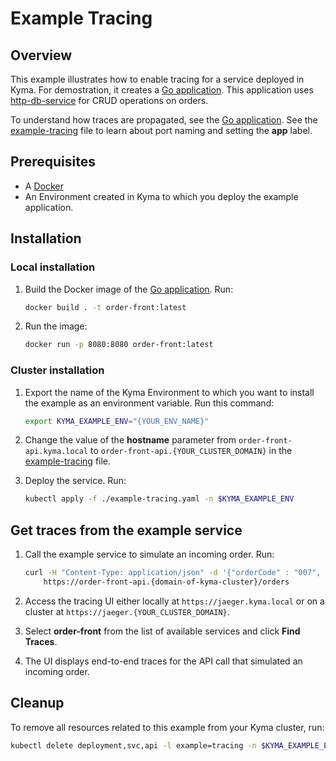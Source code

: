 # Example Tracing

## Overview

This example illustrates how to enable tracing for a service deployed in Kyma. For demostration, it creates a [Go application](./order-front.go). This application uses [http-db-service](../http-db-service) for CRUD operations on orders.

To understand how traces are propagated, see the [Go application](./order-front.go).  See the [example-tracing](./example-tracing.yaml) file to learn about port naming and setting the **app** label.

## Prerequisites

- A [Docker](https://docs.docker.com/install)
- An Environment created in Kyma to which you deploy the example application.


## Installation

### Local installation

1. Build the Docker image of the [Go application](./order-front.go). Run:
    
	```bash
    docker build . -t order-front:latest
    ```

2. Run the image:
    
	```bash
    docker run -p 8080:8080 order-front:latest
    ```

### Cluster installation

1. Export the name of the Kyma Environment to which you want to install the example as an environment variable. Run this command:
    
	```bash
    export KYMA_EXAMPLE_ENV="{YOUR_ENV_NAME}"
    ```

2. Change the value of the **hostname** parameter from `order-front-api.kyma.local` to `order-front-api.{YOUR_CLUSTER_DOMAIN}` in the [example-tracing](./example-tracing.yaml) file.

3. Deploy the service. Run:
    
	```bash
    kubectl apply -f ./example-tracing.yaml -n $KYMA_EXAMPLE_ENV
    ```

## Get traces from the example service

1. Call the example service to simulate an incoming order. Run:

	```bash
	curl -H "Content-Type: application/json" -d '{"orderCode" : "007", "orderPrice" : 12.0}' \ 
		https://order-front-api.{domain-of-kyma-cluster}/orders
	```

2. Access the tracing UI either locally at `https://jaeger.kyma.local` or on a cluster at `https://jaeger.{YOUR_CLUSTER_DOMAIN}`.

3. Select **order-front** from the list of available services and click **Find Traces**.

4. The UI displays end-to-end traces for the API call that simulated an incoming order.


## Cleanup

To remove all resources related to this example from your Kyma cluster, run:

```bash
kubectl delete deployment,svc,api -l example=tracing -n $KYMA_EXAMPLE_ENV
```
